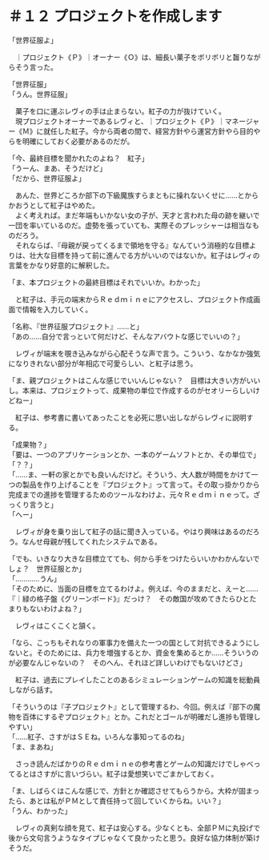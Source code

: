 # ＃１２ プロジェクトを作成します

「世界征服よ」

　｜プロジェクト《Ｐ》｜オーナー《Ｏ》は、細長い菓子をボリボリと齧りながらそう言った。

「世界征服」  
「うん。世界征服」

　菓子を口に運ぶレヴィの手は止まらない。紅子の力が抜けていく。  
　現プロジェクトオーナーであるレヴィと、｜プロジェクト《Ｐ》｜マネージャー《Ｍ》に就任した紅子。今から両者の間で、経営方針やら運営方針やら目的やらを明確にしておく必要があるのだが。

「今、最終目標を聞かれたのよね？　紅子」  
「うーん、まあ、そうだけど」  
「だから、世界征服よ」

　あんた、世界どころか部下の下級魔族すらまともに操れないくせに……とからかおうとして紅子はやめた。  
　よく考えれば。まだ年端もいかない女の子が、天才と言われた母の跡を継いで一団を率いているのだ。虚勢を張っていても、実際そのプレッシャーは相当なものだろう。  
　それならば、『母親が戻ってくるまで領地を守る』なんていう消極的な目標よりは、壮大な目標を持って前に進んでる方がいいのではないか。紅子はレヴィの言葉をかなり好意的に解釈した。

「ま、本プロジェクトの最終目標はそれでいいか。わかった」

　と紅子は、手元の端末からＲｅｄｍｉｎｅにアクセスし、プロジェクト作成画面で情報を入力していく。

「名称、『世界征服プロジェクト』……と」  
「あの……自分で言っといて何だけど、そんなアバウトな感じでいいの？」

　レヴィが端末を覗き込みながら心配そうな声で言う。こういう、なかなか強気になりきれない部分が年相応で可愛らしい、と紅子は思う。

「ま、親プロジェクトはこんな感じでいいんじゃない？　目標は大きい方がいいし。本来は、プロジェクトって、成果物の単位で作成するのがセオリーらしいけどねー」

　紅子は、参考書に書いてあったことを必死に思い出しながらレヴィに説明する。

「成果物？」  
「要は、一つのアプリケーションとか、一本のゲームソフトとか、その単位で」  
「？？」  
「……ま、一軒の家とかでも良いんだけど。そういう、大人数が時間をかけて一つの製品を作り上げることを『プロジェクト』って言って。その取っ掛かりから完成までの進捗を管理するためのツールなわけよ、元々Ｒｅｄｍｉｎｅって。ざっくり言うと」  
「へー」

　レヴィが身を乗り出して紅子の話に聞き入っている。やはり興味はあるのだろう。なんせ母親が残してくれたシステムである。

「でも、いきなり大きな目標立てても、何から手をつけたらいいかわかんないでしょ？　世界征服とか」  
「…………うん」  
「そのために、当面の目標を立てるわけよ。例えば、今のままだと、えーと……『｜緑の格子盤《グリーンボード》』だっけ？　その敵国が攻めてきたらひとたまりもないわけよね？」

　レヴィはこくこくと頷く。

「なら、こっちもそれなりの軍事力を備えた一つの国として対抗できるようにしないと。そのためには、兵力を増強するとか、資金を集めるとか……そういうのが必要なんじゃないの？　そのへん、それほど詳しいわけでもないけどさ」

　紅子は、過去にプレイしたことのあるシミュレーションゲームの知識を総動員しながら話す。

「そういうのは『子プロジェクト』として管理するわ、今回。例えば『部下の魔物を百体にするぞプロジェクト』とか。これだとゴールが明確だし進捗も管理しやすい」  
「……紅子、さすがはＳＥね。いろんな事知ってるのね」  
「ま、まあね」

　さっき読んだばかりのＲｅｄｍｉｎｅの参考書とゲームの知識だけでしゃべってるとはさすがに言いづらい。紅子は愛想笑いでごまかしておく。

「ま、しばらくはこんな感じで、方針とか確認させてもらうから。大枠が固まったら、あとは私がＰＭとして責任持って回していくからね。いい？」  
「うん、わかった」

　レヴィの真剣な顔を見て、紅子は安心する。少なくとも、全部ＰＭに丸投げで後から文句言うようなタイプじゃなくて良かったと思う。良好な協力体制が築けそうだ。

